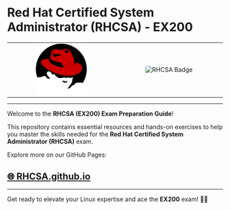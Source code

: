 # Red Hat Certified System Administrator (RHCSA) - EX200

<table style="width:100%">
  <tr>
    <td align="center" style="width:50%">
      <img src="https://github.com/RHCSA/RHCSA.github.io/blob/main/photos/redhat.png?raw=true" alt="Red Hat Logo" style="width:50%; height:auto;">
    </td>
    <td align="center" style="width:50%">
      <img src="https://images.credly.com/size/340x340/images/572de0ba-2c59-4816-a59d-b0e1687e45ee/image.png" alt="RHCSA Badge" style="width:100%; height:auto;">
    </td>
  </tr>
</table>

---

Welcome to the **RHCSA (EX200) Exam Preparation Guide**!

This repository contains essential resources and hands-on exercises to help you master the skills needed for the **Red Hat Certified System Administrator (RHCSA)** exam.

Explore more on our GitHub Pages:

## [🌐 RHCSA.github.io](https://RHCSA.github.io)

---

Get ready to elevate your Linux expertise and ace the **EX200** exam! 💪🎯
